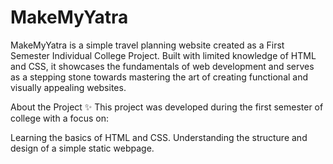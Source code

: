 # MakeMyYatra

MakeMyYatra is a simple travel planning website created as a First Semester Individual College Project.
Built with limited knowledge of HTML and CSS, it showcases the fundamentals of web development and serves as a stepping stone towards mastering the art of creating functional and visually appealing websites.

About the Project ✨
This project was developed during the first semester of college with a focus on:

Learning the basics of HTML and CSS.
Understanding the structure and design of a simple static webpage.
